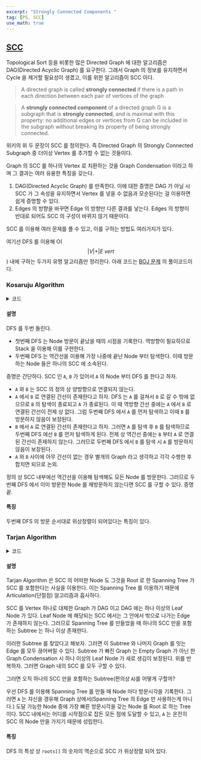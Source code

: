 ```yaml
---
excerpt: "Strongly Connected Components "
tag: [PS. SCC]
use_math: true
---
```


## [SCC](https://en.wikipedia.org/wiki/Strongly_connected_component)

Topological Sort 등을 비롯한 많은 Directed Graph 에 대한 알고리즘은 DAG(Directed Acyclic Graph) 를 요구한다. 그래서 Graph 의 정보를 유지하면서 Cycle 을 제거할 필요성이 생겼고, 이를 위한 알고리즘이 SCC 이다.

> A directed graph is called __strongly connected__ if there is a path in each direction between each pair of vertices of the graph

> A __strongly connected component__ of a directed graph G is a subgraph that is __strongly connected__, and is maximal with this property: no additional edges or vertices from G can be included in the subgraph without breaking its property of being strongly connected.

위키의 위 두 문장이 SCC 를 정의한다. 즉 Directed Graph 의 Strongly Connected Subgraph 중 더이상 Vertex 를 추가할 수 없는 것들이다. 

Graph 의 SCC 를 하나의 Vertex 로 치환하는 것을 Graph Condensation 이라고 하며 그 결과는 여러 유용한 특징을 갖는다.
1. DAG(Directed Acyclic Graph) 를 만족한다. 이에 대한 증명은 DAG 가 아닐 시 SCC 가 그 속성을 유지하면서 Vertex 를 넣을 수 없음과 모순된다는 걸 이용하면 쉽게 증명할 수 있다.
2. Edges 의 방향을 바꾸면 Edge 의 방향만 다른 결과를 낳는다. Edges 의 방향이 반대로 되어도 SCC 의 구성이 바뀌지 않기 때문이다.

SCC 를 이용해 여러 문제를 풀 수 있고, 이를 구하는 방법도 여러가지가 있다.

여기선 DFS 를 이용해 O($$ \vert V \vert + \vert E \ vert $$) 내에 구하는 두가지 유명 알고리즘만 정리한다. 아래 코드는 [BOJ 문제](https://www.acmicpc.net/problem/2150) 의 풀이코드이다. 

### Kosaruju Algorithm

<details>
<summary>코드</summary>
<div markdown="1">

{% highlight c++ %}

vector<int> lines[10001], tlines[10001]; // 정방향, 역방향 간선
bool visits[10001];
stack<int> records;

void DFS(int cur)
{
	if (visits[cur]) return;
	visits[cur] = true;

	for (auto l : lines[cur])
		DFS(l);

	records.push(cur);
}

void SCC(int cur, vector<int>& sets)
{
	if (!visits[cur]) return;
	visits[cur] = false;

	for (auto l : tlines[cur])
		SCC(l, sets);

	sets.push_back(cur);
}

int main()
{
	// Input
	int n, e; cin >> n >> e;
	for (int i = 1; i <= e; i++)
	{
		int a, b; cin >> a >> b;
		lines[a].push_back(b);
		tlines[b].push_back(a);
	}

	// 코사라주
	vector<vector<int>> sets;
	for (int i = 1, time = 0; i <= n; i++)
		DFS(i);
	while (1)
	{
		while (!records.empty() && !visits[records.top()]) records.pop();
		if (records.empty()) break;
		SCC(records.top(), sets.emplace_back()); 
		records.pop();
	}

	// 정렬 후 출력
	for (auto iter = sets.begin(); iter != sets.end(); iter++)
		sort(iter->begin(), iter->end());
	sort(sets.begin(), sets.end(), [](vector<int>& a, vector<int>& b) { return a[0] < b[0]; });
	
	cout << sets.size() << '\n';
	for (auto iter = sets.begin(); iter != sets.end(); iter++)
	{
		for (auto a : *iter) cout << a << ' ';
		cout << -1 << '\n';
	}
}

{% endhighlight %}

</div>
</details>

#### 설명

DFS 를 두번 돌린다. 
+ 첫번째 DFS 는 Node 방문이 끝났을 때의 시점을 기록한다. 역방향이 필요하므로 Stack 을 이용해 이를 구현한다. 
+ 두번째 DFS 는 역간선을 이용해 가장 나중에 끝난 Node 부터 탐색한다. 이때 방문하는 Node 들은 하나의 SCC 에 소속된다.

증명은 간단하다. SCC 인 ```A```, ```B``` 가 있어서 ```A``` 의 Node 부터 DFS 를 한다고 하자.
+ ```A``` 와 ```B``` 는 SCC 의 정의 상 양방향으로 연결되지 않는다.
+ ```A``` 에서 ```B``` 로 연결된 간선이 존재한다고 하자. DFS 는 ```A``` 를 걸쳐서 ```B``` 로 갈 수 밖에 없으므로 ```B``` 의 탐색이 종료되고 ```A``` 가 종료된다. 이 때 역방향 간선 중에는 ```A``` 에서 ```B``` 로 연결된 간선이 전제 상 없다.  그럼 두번째 DFS 에서 ```A``` 를 먼저 탐색하고 이때  ```B``` 를 방문하지 않음이 보장된다. 
+ ```B``` 에서 ```A``` 로 연결된 간선이 존재한다고 하자. 그러면 ```A``` 를 탐색 후 ```B``` 를 탐색하므로 두번째 DFS 에선 ```B``` 를 먼저 탐색하게 된다. 전제 상 역간선 중에는 ```B``` 부터 ```A``` 로 연결된 간선이 존재하지 않는다. 그러므로 두번째 DFS 에서 ```B``` 를 탐색 시 ```A``` 를 방문하지 않음이 보장된다.
+ ```A``` 와 ```B``` 사이에 아무 간선이 없는 경우 별개의 Graph 라고 생각하고 각각 수행한 후 합치면 되므로 논외.

정의 상 SCC 내부에선 역간선을 이용해 탐색해도 모든 Node 를 방문한다. 그러므로 두번째 DFS 에서 이미 방문한 Node 를 재방문하지 않는다면 SCC 를 구할 수 있다. 증명 끝.

#### 특징

두번째 DFS 의 방문 순서대로 위상정렬이 되어있다는 특징이 있다.



### Tarjan Algorithm

<details>
<summary>코드</summary>
<div markdown="1">

{% highlight c++ %}

vector<int> lines[10001];
stack<int> st;
int visits[10001], n_visit;
int roots[10001], n_roots;

int SCC(int cur)
{
	int res = visits[cur] = ++n_visit;
	st.push(cur);

	for (auto l : lines[cur])
	{
		if (roots[l]) continue;
		if (visits[l]) res = min(res, visits[l]);
		else res = min(res, SCC(l));
	}

	if (res == visits[cur])
	{
		n_roots++;
		while (1)
		{
			int tmp = st.top();
			roots[tmp] = n_roots;
			st.pop();
			if (tmp == cur) break;
		}
	}
	return res;
}

int main()
{
	int n, e; cin >> n >> e;

	for (int i = 1; i <= e; i++)
	{
		int a, b; cin >> a >> b;
		lines[a].push_back(b);
	}

	for (int i = 1; i <= n; i++) if(!visits[i]) SCC(i);

	vector<vector<int>> sets(n_roots);
	for (int i = 1; i <= n; i++)
		sets[roots[i] - 1].push_back(i);
	sort(sets.begin(), sets.end(), [](auto& a, auto& b) { return a[0] < b[0]; });

	cout << sets.size() << '\n';
	for (auto iter = sets.begin(); iter != sets.end(); iter++)
	{
		for (auto a : *iter) cout << a << ' ';
		cout << -1 << '\n';
	}
}

{% endhighlight %}

</div>
</details>

#### 설명

Tarjan Algorithm 은 SCC 의 어떠한 Node 도 그것을 Root 로 한 Spanning Tree 가 SCC 를 포함한다는 사실을 이용한다. 이는 Spanning Tree 를 이용하기 때문에 Articulation(단절점) 알고리즘과 흡사하다. 

SCC 를 Vertex 하나로 대체한 Graph 가 DAG 이고 DAG 에는 하나 이상의 Leaf Node 가 있다. Leaf Node 에 해당되는 SCC 에서는 그 안에서 밖으로 나가는 Edge 가 존재하지 않는다. 그러므로 Spanning Tree 를 만들었을 때 하나의 SCC 만을 포함하는 Subtree 는 하나 이상 존재한다. 

이러한 Subtree 를 찾았다고 해보자. 그러면 이 Subtree 와 나머지 Graph 를 잇는 Edge 를 모두 끊어버릴 수 있다. Subtree 가 빠진 Graph 는 Empty Graph 가 아닌 한 Graph Condensation 시 하나 이상의 Leaf Node 가 새로 생김이 보장된다. 위를 반복하자. 그러면 Graph 내의 SCC 를 모두 구할 수 있다.

그러면 오직 하나의 SCC 만을 포함하는 Subtree(편의상 ```A```)를 어떻게 구할까? 

우선 DFS 를 이용해 Spanning Tree 를 만들 때 Node 마다 방문시각을 기록한다. 그러면 ```A``` 는 자신을 경유해 Graph 상에서(Spanning Tree 의 Edge 만 사용하는게 아니다.) 도달 가능한 Node 중에 가장 빠른 방문시각을 갖는 Node 를 Root 로 하는 Tree 이다. SCC 내에서는 어디를 시작점으로 잡든 모든 점에 도달할 수 있고, ```A``` 는 온전히 SCC 의 Node 만을 가지기 때문에 성립한다. 

#### 특징

DFS 의 특성 상 ```roots[]``` 의 숫자의 역순으로 SCC 가 위상정렬 되어 있다.